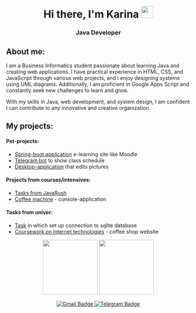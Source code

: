 <h1 align="center">Hi there, I'm Karina <img src="https://github.com/blackcater/blackcater/raw/main/images/Hi.gif" height="32"/></h1>
<h3 align="center">Java Developer<h3>
  
## About me:

I am a Business Informatics student passionate about learning Java and creating web applications. I have practical experience in HTML, CSS, and JavaScript through various web projects, and I enjoy designing systems using UML diagrams. Additionally, I am proficient in Google Apps Script and constantly seek new challenges to learn and grow. 
  
With my skills in Java, web development, and system design, I am confident I can contribute to any innovative and creative organization.

## My projects:
#### Pet-projects:  
- [Spring-boot application](https://github.com/karaculya/akhmad-courses) e-learning site like Moodle
- [Telegram bot](https://github.com/karaculya/telegram_bot) to show class schedule
- [Desktop-application](https://github.com/karaculya/ImageRedactor) that edits pictures
#### Projects from courses/intensives:
- [Tasks from JavaRush](https://github.com/karaculya/JavaRushTasks)
- [Coffee machine](https://github.com/karaculya/skillbox) - console-application
#### Tasks from univer:
- [Task](https://github.com/karaculya/visual_db) in which set up connection to sqlite database
- [Coursework on internet technologies](https://github.com/karaculya/akhmadcoffee) - coffee shop website

<p align = 'center'>
  <a href="https://github-readme-stats.vercel.app/api?username=karaculya&show_icons=true&count_private=true"><img height=150 src="https://github-readme-stats.vercel.app/api?username=karaculya&show_icons=true&count_private=true" /></a>
  <a href="https://github.com/karaculya/github-readme-stats"><img height=150 src="https://github-readme-stats.vercel.app/api/top-langs/?username=karaculya&layout=compact"/>  </a>
</p>
<p align='center'>
    <a href="mailto:karin0akhmadullina@gmail.com">
    <img src="https://img.shields.io/badge/-Gmail-c14438?style=for-the-badge&logo=Gmail&logoColor=white" alt="Gmail Badge">
  </a>
  <a href="https://t.me/kryaccan">
    <img src="https://img.shields.io/badge/-telegram-0088cc?style=for-the-badge&logo=telegram&logoColor=white" alt="Telegram Badge">
  </a>
</p>

<!--
**karaculya/karaculya** is a ✨ _special_ ✨ repository because its `README.md` (this file) appears on your GitHub profile.

Here are some ideas to get you started:

- 🔭 I’m currently working on ...
- 🌱 I’m currently learning ...
- 👯 I’m looking to collaborate on ...
- 🤔 I’m looking for help with ...
- 💬 Ask me about ...
- 📫 How to reach me: ...
- 😄 Pronouns: ...
- ⚡ Fun fact: ...
-->
